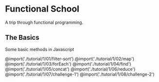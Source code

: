 # Functional School
A trip through functional programming.

## The Basics
Some basic methods in Javascript

@import('./tutorial/1/01/filter-sort')
@import('./tutorial/1/02/map')
@import('./tutorial/1/03/forEach')
@import('./tutorial/1/04/find')
@import('./tutorial/1/05/concat')
@import('./tutorial/1/06/reduce')
@import('./tutorial/1/07/challenge-1')
@import('./tutorial/1/08/challenge-2')
